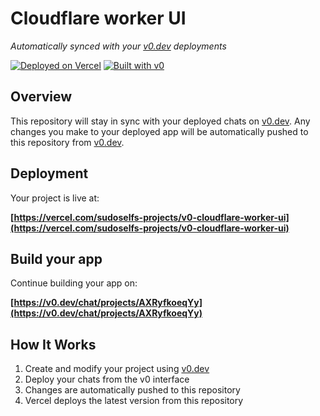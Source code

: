 # Cloudflare worker UI

*Automatically synced with your [v0.dev](https://v0.dev) deployments*

[![Deployed on Vercel](https://img.shields.io/badge/Deployed%20on-Vercel-black?style=for-the-badge&logo=vercel)](https://vercel.com/sudoselfs-projects/v0-cloudflare-worker-ui)
[![Built with v0](https://img.shields.io/badge/Built%20with-v0.dev-black?style=for-the-badge)](https://v0.dev/chat/projects/AXRyfkoeqYy)

## Overview

This repository will stay in sync with your deployed chats on [v0.dev](https://v0.dev).
Any changes you make to your deployed app will be automatically pushed to this repository from [v0.dev](https://v0.dev).

## Deployment

Your project is live at:

**[https://vercel.com/sudoselfs-projects/v0-cloudflare-worker-ui](https://vercel.com/sudoselfs-projects/v0-cloudflare-worker-ui)**

## Build your app

Continue building your app on:

**[https://v0.dev/chat/projects/AXRyfkoeqYy](https://v0.dev/chat/projects/AXRyfkoeqYy)**

## How It Works

1. Create and modify your project using [v0.dev](https://v0.dev)
2. Deploy your chats from the v0 interface
3. Changes are automatically pushed to this repository
4. Vercel deploys the latest version from this repository